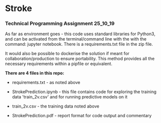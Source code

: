 # Stroke

<h3>Technical Programming Assignment 25_10_19</h3>

As far as environment goes - this code uses standard libraries for Python3, and can be activated from the terminal/command line with the with the command: jupyter notebook. There is a requirements.txt file in the zip file.

It would also be possible to dockerise the solution if meant for collaboration/production to ensure portability. This method provides all the necessary requirements within a pipfile or equivalent.

<b>There are 4 files in this repo:</b>

* requirements.txt - as noted above  

* StrokePrediction.ipynb - this file contains code for exploring the training data 'train_2v.csv' and for running predictive models on it  

* train_2v.csv - the training data noted above  

* StrokePrediction.pdf - report format for code output and commentary